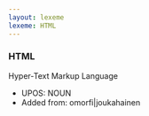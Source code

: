```yaml
---
layout: lexeme
lexeme: HTML
---
```


###  HTML

Hyper-Text Markup Language
* UPOS:  NOUN
* Added from:  omorfi|joukahainen

